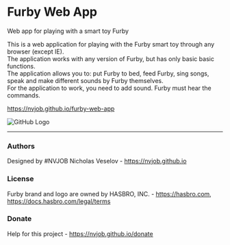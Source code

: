 # Furby Web App
Web app for playing with a smart toy Furby

This is a web application for playing with the Furby smart toy through any browser (except IE).<br>
The application works with any version of Furby, but has only basic basic functions. <br>
The application allows you to: put Furby to bed, feed Furby, sing songs, speak and make different sounds by Furby themselves.<br>
For the application to work, you need to add sound. Furby must hear the commands.

https://nvjob.github.io/furby-web-app

![GitHub Logo](https://raw.githubusercontent.com/nvjob/nvjob.github.io/master/repo/devlog/furby%20app/web/10/pic/1.png)

-------------------------------------------------------------------

### Authors
Designed by #NVJOB Nicholas Veselov - https://nvjob.github.io

### License
Furby brand and logo are owned by HASBRO, INC. - https://hasbro.com, https://docs.hasbro.com/legal/terms

### Donate
Help for this project - https://nvjob.github.io/donate
